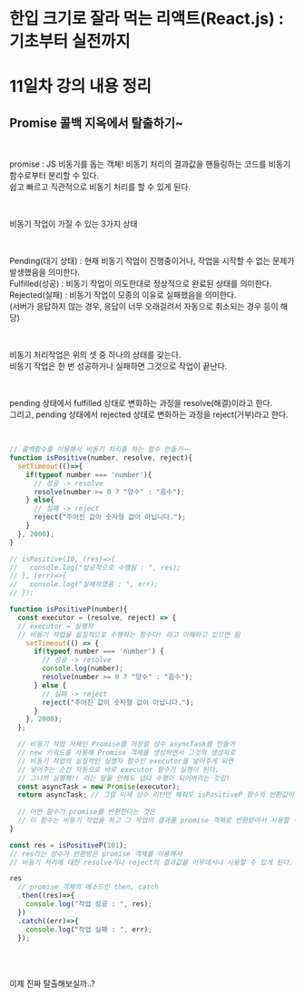 # 한입 크기로 잘라 먹는 리액트(React.js) : 기초부터 실전까지

# 11일차 강의 내용 정리

## Promise 콜백 지옥에서 탈출하기~

<br>

promise : JS 비동기를 돕는 객체! 비동기 처리의 결과값을 핸들링하는 코드를 비동기 함수로부터 분리할 수 있다.   
쉽고 빠르고 직관적으로 비동기 처리를 할 수 있게 된다.

<br>

비동기 작업이 가질 수 있는 3가지 상태

<br>

Pending(대기 상태) : 현재 비동기 작업이 진행중이거나, 작업을 시작할 수 없는 문제가 발생했음을 의미한다.   
Fulfilled(성공) : 비동기 작업이 의도한대로 정상적으로 완료된 상태를 의미한다.   
Rejected(실패) : 비동기 작업이 모종의 이유로 실패했음을 의미한다.    
(서버가 응답하지 않는 경우, 응답이 너무 오래걸려서 자동으로 취소되는 경우 등이 해당)

<br>

비동기 처리작업은 위의 셋 중 하나의 상태를 갖는다.   
비동기 작업은 한 번 성공하거나 실패하면 그것으로 작업이 끝난다.   

<br>

pending 상태에서 fulfilled 상태로 변화하는 과정을 resolve(해결)이라고 한다.   
그리고, pending 상태에서 rejected 상태로 변화하는 과정을 reject(거부)라고 한다.   

<br>

```javascript
// 콜백함수를 이용해서 비동기 처리를 하는 함수 만들기~~
function isPositive(number, resolve, reject){
  setTimeout(()=>{
    if(typeof number === 'number'){
      // 성공 -> resolve
      resolve(number >= 0 ? "양수" : "음수");
    } else{
      // 실패 -> reject
      reject("주어진 값이 숫자형 값이 아닙니다.");
    }
  }, 2000);
}

// isPositive(10, (res)=>{
//   console.log("성공적으로 수행됨 : ", res);
// }, (err)=>{
//   console.log("실패하였음 : ", err);
// });

function isPositiveP(number){
  const executor = (resolve, reject) => { 
  // executor = 실행자
  // 비동기 작업을 실질적으로 수행하는 함수다! 라고 이해하고 있으면 됨
    setTimeout(() => {
      if(typeof number === 'number') {
        // 성공 -> resolve
        console.log(number);
        resolve(number >= 0 ? "양수" : "음수");
      } else {
        // 실패 -> reject
        reject("주어진 값이 숫자형 값이 아닙니다.");
      }
    }, 2000);
  };

  // 비동기 작업 자체인 Promise를 저장할 상수 asyncTask를 만들어
  // new 키워드를 사용해 Promise 객체를 생성하면서 그것의 생성자로 
  // 비동기 작업의 실질적인 실행자 함수인 executor를 넣어주게 되면
  // 넣어주는 순간 자동으로 바로 executor 함수가 실행이 된다.
  // 그니까 실행해!! 라는 말을 안해도 냅다 수행이 되어버리는 것임!
  const asyncTask = new Promise(executor);
  return asyncTask; // 그럼 이제 상수 리턴만 해줘도 isPositiveP 함수의 반환값이 Promise로 바뀌게 됨.
  
  // 어떤 함수가 promise를 반환한다는 것은
  // 이 함수는 비동기 작업을 하고 그 작업의 결과를 promise 객체로 반환받아서 사용할 수 있는 함수라고 보면 된다.!
}

const res = isPositiveP(101);
// res라는 상수가 반환받은 promise 객체를 이용해서 
// 비동기 처리에 대한 resolve거나 reject의 결과값을 아무데서나 사용할 수 있게 된다.

res
  // promise 객체의 메소드인 then, catch
  .then((res)=>{
    console.log("작업 성공 : ", res);
  })
  .catch((err)=>{
    console.log("작업 실패 : ", err);
  });
```

<br>
<br>

이제 진짜 탈출해보실까..?

<br>
<br>
<br>
<br>
<br>
<br>
<br>
<br>
<br>
<br>
<br>
<br>
<br>
<br>
<br>
<br>
<br>
<br>
<br>
<br>
<br>


```javascript
```

```javascript
```

```javascript
```
